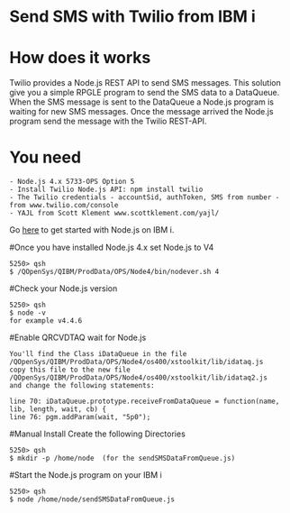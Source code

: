 # Send SMS with Twilio from IBM i

# How does it works

Twilio provides a Node.js REST API to send SMS messages. This solution give you a simple RPGLE program to send the SMS data to a DataQueue. When the SMS message is sent to the DataQueue a Node.js program is waiting for new SMS messages. Once the message arrived the Node.js program send the message with the Twilio REST-API.

# You need
```
- Node.js 4.x 5733-OPS Option 5
- Install Twilio Node.js API: npm install twilio
- The Twilio credentials - accountSid, authToken, SMS from number - from www.twilio.com/console
- YAJL from Scott Klement www.scottklement.com/yajl/ 
```

Go [here](https://www.ibm.com/developerworks/community/wikis/home?lang=en#!/wiki/IBM%20i%20Technology%20Updates/page/Node.js) to get started with Node.js on IBM i.

#Once you have installed Node.js 4.x set Node.js to V4

```
5250> qsh
$ /QOpenSys/QIBM/ProdData/OPS/Node4/bin/nodever.sh 4
```

#Check your Node.js version

```
5250> qsh
$ node -v
for example v4.4.6  
```

#Enable QRCVDTAQ wait for Node.js

```
You'll find the Class iDataQueue in the file /QOpenSys/QIBM/ProdData/OPS/Node4/os400/xstoolkit/lib/idataq.js
copy this file to the new file /QOpenSys/QIBM/ProdData/OPS/Node4/os400/xstoolkit/lib/idataq2.js
and change the following statements:

line 70: iDataQueue.prototype.receiveFromDataQueue = function(name, lib, length, wait, cb) {
line 76: pgm.addParam(wait, "5p0");
```
#Manual Install
Create the following Directories

```
5250> qsh
$ mkdir -p /home/node  (for the sendSMSDataFromQueue.js)
```

#Start the Node.js program on your IBM i

```
5250> qsh
$ node /home/node/sendSMSDataFromQueue.js
```
